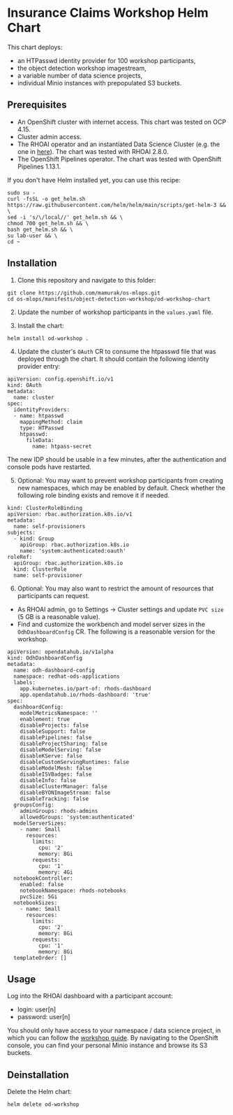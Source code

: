 # Insurance Claims Workshop Helm Chart

This chart deploys:
- an HTPasswd identity provider for 100 workshop participants,
- the object detection workshop imagestream,
- a variable number of data science projects,
- individual Minio instances with prepopulated S3 buckets.

## Prerequisites

- An OpenShift cluster with internet access. This chart was tested on OCP 4.15.
- Cluster admin access.
- The RHOAI operator and an instantiated Data Science Cluster (e.g. the one in [here](../../dependencies.yaml)). The chart was tested with RHOAI 2.8.0.
- The OpenShift Pipelines operator. The chart was tested with OpenShift Pipelines 1.13.1.

If you don't have Helm installed yet, you can use this recipe:
```
sudo su -
curl -fsSL -o get_helm.sh https://raw.githubusercontent.com/helm/helm/main/scripts/get-helm-3 && \
sed -i 's/\/local//' get_helm.sh && \
chmod 700 get_helm.sh && \
bash get_helm.sh && \
su lab-user && \
cd ~
```

## Installation

1. Clone this repository and navigate to this folder:
```
git clone https://github.com/mamurak/os-mlops.git
cd os-mlops/manifests/object-detection-workshop/od-workshop-chart
```

2. Update the number of workshop participants in the `values.yaml` file.

3. Install the chart:
```
helm install od-workshop .
```

4. Update the cluster's `OAuth` CR to consume the htpasswd file that was deployed through the chart. It should contain the following identity provider entry:
```
apiVersion: config.openshift.io/v1
kind: OAuth
metadata:
  name: cluster
spec:
  identityProviders:
  - name: htpasswd
    mappingMethod: claim 
    type: HTPasswd
    htpasswd:
      fileData:
        name: htpass-secret 
```

The new IDP should be usable in a few minutes, after the authentication and console pods have restarted.

5. Optional: You may want to prevent workshop participants from creating new namespaces, which may be enabled by default. Check whether the following role binding exists and remove it if needed.
```
kind: ClusterRoleBinding
apiVersion: rbac.authorization.k8s.io/v1
metadata:
  name: self-provisioners
subjects:
  - kind: Group
    apiGroup: rbac.authorization.k8s.io
    name: 'system:authenticated:oauth'
roleRef:
  apiGroup: rbac.authorization.k8s.io
  kind: ClusterRole
  name: self-provisioner
```

6. Optional: You may also want to restrict the amount of resources that participants can request.
- As RHOAI admin, go to Settings -> Cluster settings and update `PVC size` (5 GB is a reasonable value).
- Find and customize the workbench and model server sizes in the `OdhDashboardConfig` CR. The following is a reasonable version for the workshop.
```
apiVersion: opendatahub.io/v1alpha
kind: OdhDashboardConfig
metadata:
  name: odh-dashboard-config
  namespace: redhat-ods-applications
  labels:
    app.kubernetes.io/part-of: rhods-dashboard
    app.opendatahub.io/rhods-dashboard: 'true'
spec:
  dashboardConfig:
    modelMetricsNamespace: ''
    enablement: true
    disableProjects: false
    disableSupport: false
    disablePipelines: false
    disableProjectSharing: false
    disableModelServing: false
    disableKServe: false
    disableCustomServingRuntimes: false
    disableModelMesh: false
    disableISVBadges: false
    disableInfo: false
    disableClusterManager: false
    disableBYONImageStream: false
    disableTracking: false
  groupsConfig:
    adminGroups: rhods-admins
    allowedGroups: 'system:authenticated'
  modelServerSizes:
    - name: Small
      resources:
        limits:
          cpu: '2'
          memory: 8Gi
        requests:
          cpu: '1'
          memory: 4Gi
  notebookController:
    enabled: false
    notebookNamespace: rhods-notebooks
    pvcSize: 5Gi
  notebookSizes:
    - name: Small
      resources:
        limits:
          cpu: '2'
          memory: 8Gi
        requests:
          cpu: '1'
          memory: 8Gi
  templateOrder: []
```

## Usage

Log into the RHOAI dashboard with a participant account:
- login: user[n]
- password: user[n]

You should only have access to your namespace / data science project, in which you can follow the [workshop guide](https://mamurak.github.io/rhods-od-workshop/rhods-od-workshop/index.html). By navigating to the OpenShift console, you can find your personal Minio instance and browse its S3 buckets.

## Deinstallation

Delete the Helm chart:

```
helm delete od-workshop
```